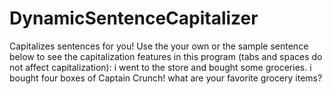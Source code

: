 # DynamicSentenceCapitalizer
Capitalizes sentences for you!
Use the your own or the sample sentence below to see the capitalization features in this program (tabs and spaces do not affect capitalization): 
i went to the store and bought some groceries.         i bought four boxes of Captain Crunch!    what are your favorite grocery items?
